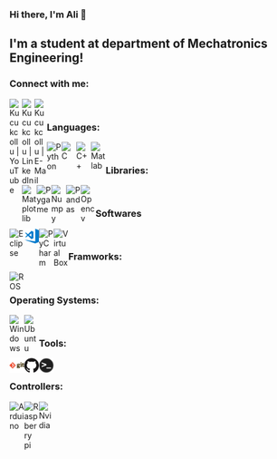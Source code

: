 ### Hi there, I'm Ali 👋


## I'm a student at department of Mechatronics Engineering!


### Connect with me:

[<img align="left" alt="Kucukcollu | YouTube" width="22px" src="https://cdn.jsdelivr.net/npm/simple-icons@v3/icons/youtube.svg" />][youtube]
[<img align="left" alt="Kucukcollu | LinkedIn" width="22px" src="https://cdn.jsdelivr.net/npm/simple-icons@v3/icons/linkedin.svg" />][linkedin]
[<img align="left" alt="Kucukcollu | E-Mail" width="22px" src="https://cdn.jsdelivr.net/npm/simple-icons@3.11.0/icons/mail-dot-ru.svg" />][mail]

<br />

### Languages:

[<img align="left" alt="Python" width="26px" src="https://uchebnik.mos.ru/system_2/game_apps/icons/000/170/470/original/py-logo.png" />][python]
[<img align="left" alt="C" width="26px" src="https://cdn.clipart.email/4b4f39bf4c4e5b717769e9241e1e6aaa_c-programming-logo-free-transparent-clipart-clipartkey_900-751.png" />][c]
[<img align="left" alt="C++" width="26px" src="https://shwanoff.ru/wp-content/uploads/2018/06/c-plus-plus-logo.png" />][c++]
[<img align="left" alt="Matlab" width="26px" src="https://i.stack.imgur.com/Lws7i.png" />][matlab]

<br />

### Libraries:

[<img align="left" alt="Matplotlib" width="26px" src="https://pbs.twimg.com/profile_banners/839501726738755584/1489000264/1500x500" />][matplotlib]
[<img align="left" alt="Pygame" width="26px" src="https://www.leiue.com/uploads/2019/07/Pygame.png" />][pygame]
[<img align="left" alt="Numpy" width="26px" src="https://user-images.githubusercontent.com/98330/64479472-4b35c900-d16c-11e9-8d49-71fc02cd539f.png" />][numpy]
[<img align="left" alt="Pandas" width="26px" src="https://s3.amazonaws.com/coursesity-blog/2019/08/pandas-1.png" />][pandas]
[<img align="left" alt="Opencv" width="26px" src="https://img2.freepng.ru/20180603/bch/kisspng-opencv-computer-vision-library-c-open-now-5b1390e4692f39.9683021615280089324309.jpg" />][opencv]

<br />

### Softwares

[<img align="left" alt="Eclipse" width="26px" src="https://www.eclipse.org/downloads/assets/public/images/logo-eclipse.png" />][eclipse]
[<img align="left" alt="Visual Studio Code" width="26px" src="https://raw.githubusercontent.com/github/explore/80688e429a7d4ef2fca1e82350fe8e3517d3494d/topics/visual-studio-code/visual-studio-code.png" />][vsc]
[<img align="left" alt="PyCharm" width="26px" src="https://moonz.pro/wp-content/uploads/2019/08/183-1832681_python-tool-review-pycharm-logo.png" />][pycharm]
[<img align="left" alt="Virtual Box" width="26px" src="https://img.compbs.com/img/fix/375/how-can-i-fix-virtualboxvm.png" />][Virtual Box]

<br />

### Framworks:

[<img align="left" alt="ROS" width="26px" src="https://www.hisparob.es/wp-content/uploads/2019/10/Imagen-ROS-Pilz.png" />][ros]

<br />

### Operating Systems:

[<img align="left" alt="Windows" width="26px" src="https://www.clipartmax.com/png/full/15-152734_ms-windows-clipart-windows-7-windows-logo-png.png" />][windows]
[<img align="left" alt="Ubuntu" width="26px" src="https://www.clipartmax.com/png/full/180-1805592_ubuntu-logo-clipart-ubuntu-transparent.png" />][ubuntu]

<br />

### Tools:

[<img align="left" alt="Git" width="26px" src="https://raw.githubusercontent.com/github/explore/80688e429a7d4ef2fca1e82350fe8e3517d3494d/topics/git/git.png" />][git]
[<img align="left" alt="GitHub" width="26px" src="https://raw.githubusercontent.com/github/explore/78df643247d429f6cc873026c0622819ad797942/topics/github/github.png" />][github]
[<img align="left" alt="Terminal" width="26px" src="https://raw.githubusercontent.com/github/explore/80688e429a7d4ef2fca1e82350fe8e3517d3494d/topics/terminal/terminal.png" />][terminal]

<br />

### Controllers:

[<img align="left" alt="Arduino" width="26px" src="https://miro.medium.com/max/1024/1*grcYwW_zgkpzP0VEsh3vOg.png" />][arduino]
[<img align="left" alt="Raspberry pi" width="26px" src="https://www.freepngimg.com/thumb/computer/72615-raspberry-kodi-computer-flea-pi-raspbian.png" />][rpi]
[<img align="left" alt="Nvidia" width="26px" src="https://theadvancedimagingsociety.com/wp-content/uploads/2018/12/Nvidia_logo.png" />][nvidia]


<br />
<br />

[youtube]: https://www.youtube.com/channel/UCw2SQt1uw87D8pS4HRXhnBw
[linkedin]: https://www.linkedin.com/in/kucukcollu
[mail]: kucukcollu@outlook.com

[python]: https://www.python.org/
[c]: https://en.wikipedia.org/wiki/C_(programming_language)
[c++]: https://en.wikipedia.org/wiki/The_C%2B%2B_Programming_Language
[matlab]: https://www.mathworks.com/products/matlab.html

[matplotlib]: https://matplotlib.org/
[pygame]: https://www.pygame.org
[numpy]: https://numpy.org
[pandas]: https://pandas.pydata.org/
[opencv]: https://opencv.org/

[eclipse]: https://www.eclipse.org/
[vsc]: https://code.visualstudio.com
[pycharm]: https://www.jetbrains.com/pycharm/
[Virtual Box]: https://www.virtualbox.org

[ros]: https://www.ros.org

[windows]: https://www.microsoft.com/en-us/windows
[ubuntu]: https://ubuntu.com/

[git]: https://git-scm.com/
[github]: https://github.com/
[terminal]: https://en.wikipedia.org/wiki/Terminal

[arduino]: https://www.arduino.cc
[rpi]: https://www.raspberrypi.org/
[nvidia]: https://developer.nvidia.com/
